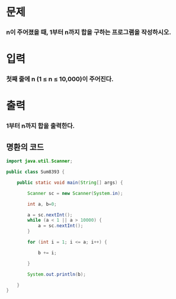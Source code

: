 # 문제
### n이 주어졌을 때, 1부터 n까지 합을 구하는 프로그램을 작성하시오.

# 입력
### 첫째 줄에 n (1 ≤ n ≤ 10,000)이 주어진다.

# 출력
### 1부터 n까지 합을 출력한다.



## 명환의 코드
```java
import java.util.Scanner;

public class Sum8393 {

    public static void main(String[] args) {

        Scanner sc = new Scanner(System.in);

        int a, b=0;

        a = sc.nextInt();
        while (a < 1 || a > 10000) {
            a = sc.nextInt();
        }

        for (int i = 1; i <= a; i++) {

            b += i;

        }

        System.out.println(b);

    }
}
```
